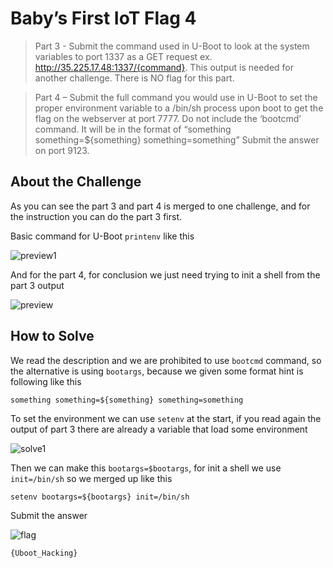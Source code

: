 # Baby’s First IoT Flag 4
> Part 3 - Submit the command used in U-Boot to look at the system variables to port 1337 as a GET request ex. http://35.225.17.48:1337/{command}. This output is needed for another challenge. There is NO flag for this part.

> Part 4 – Submit the full command you would use in U-Boot to set the proper environment variable to a /bin/sh process upon boot to get the flag on the webserver at port 7777. Do not include the ‘bootcmd’ command. It will be in the format of “something something=${something} something=something” Submit the answer on port 9123.

## About the Challenge

As you can see the part 3 and part 4 is merged to one challenge, and for the instruction you can do the part 3 first.

Basic command for U-Boot `printenv` like this

![preview1](images/preview1.png)

And for the part 4, for conclusion we just need trying to init a shell from the part 3 output

![preview](images/preview.jpg)

## How to Solve

We read the description and we are prohibited to use `bootcmd` command, so the alternative is using `bootargs`, because we given some format hint is following like this

`something something=${something} something=something`

To set the environment we can use `setenv` at the start, if you read again the output of part 3 there are already a variable that load some environment

![solve1](images/solve1.png)

Then we can make this `bootargs=$bootargs`, for init a shell we use `init=/bin/sh` so we merged up like this

`setenv bootargs=${bootargs} init=/bin/sh`

Submit the answer

![flag](images/flag.png)

```
{Uboot_Hacking}
```